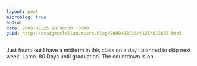 ```yaml
---
layout: post
microblog: true
audio: 
date: 2009-02-25 18:00:00 -0600
guid: http://craigmcclellan.micro.blog/2009/02/26/t1254013655.html
---
```

Just found out I have a midterm in this class on a day I planned to skip next week.  Lame.  80 Days until graduation.  The countdown is on.

